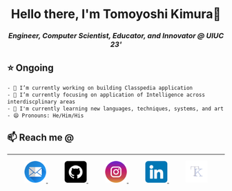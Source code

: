 <h1 align="center"> Hello there, I'm Tomoyoshi Kimura👋 </h1>
<h3 align="center" style="font-style: italic"> Engineer, Computer Scientist, Educator, and Innovator @ UIUC 23'</h3>

<h2> ⭐️ Ongoing</h2>

```
- 🔭 I’m currently working on building Classpedia application
- 🌱 I’m currently focusing on application of Intelligence across interdiscplinary areas
- 📖 I'm currently learning new languages, techniques, systems, and art
- 😄 Pronouns: He/Him/His
```


<h2>📫 Reach me @</h2>
<hr>
<div align="center">
    <a href="mailto:tomoyoshki@gmail.com" target="_blank">
        <img src="./icons/email.png" width="10%"/>
    </a>
    <img width="7%" />
    <a href="https://github.com/tomoyoshki" target="_blank">
        <img src="./icons/github.png" width="10%"/>
    </a>
    <img width="7%" />
    <a href="https://www.instagram.com/tommy_kimura" target="_blank">
        <img src="./icons/instagram.png" width="10%"/>
    </a>
    <img width="7%" />
    <a href="https://www.linkedin.com/in/tomoyoshi-kimura/" target="_blank">
        <img src="./icons/linkedin.png" width="10%"/>
    </a>
    <img width="7%" />
    <a href="http://tomoyoshikimura.com" target="_blank">
        <img src="./icons/tk.png" width="10%"/>
    </a>
</div>
